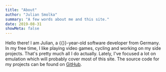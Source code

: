 ```yaml
---
title: "About"
author: "Julian Smolka"
summary: "A few words about me and this site."
date: 2019-08-31
showMeta: false
---
```

Hello there! I am Julian, a {{<age>}}-year-old software developer from Germany. In my free time, I like playing video games, cycling and working on my side projects. That's pretty much all I do actually. Lately, I've focused a lot on emulation which will probably cover most of this site. The source code for my projects can be found on [GitHub](https://github.com/jsmolka).
